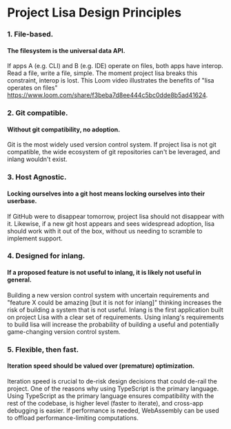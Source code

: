 # Project Lisa Design Principles

### 1. File-based.

#### The filesystem is the universal data API.

If apps A (e.g. CLI) and B (e.g. IDE) operate on files, both apps have interop.
Read a file, write a file, simple. The moment project lisa breaks this
constraint, interop is lost. This Loom video illustrates the benefits of "lisa
operates on files" https://www.loom.com/share/f3beba7d8ee444c5bc0dde8b5ad41624.

### 2. Git compatible.

#### Without git compatibility, no adoption.

Git is the most widely used version control system. If project lisa is not git
compatible, the wide ecosystem of git repositories can't be leveraged, and
inlang wouldn't exist.

### 3. Host Agnostic.

#### Locking ourselves into a git host means locking ourselves into their userbase.

If GitHub were to disappear tomorrow, project lisa should not disappear with
it. Likewise, if a new git host appears and sees widespread adoption, lisa
should work with it out of the box, without us needing to scramble to implement
support.

### 4. Designed for inlang.

#### If a proposed feature is not useful to inlang, it is likely not useful in general.

Building a new version control system with uncertain requirements and "feature
X could be amazing [but it is not for inlang]" thinking increases the risk of
building a system that is not useful. Inlang is the first application built on
project Lisa with a clear set of requirements. Using inlang's requirements to
build lisa will increase the probability of building a useful and potentially
game-changing version control system.

### 5. Flexible, then fast.

#### Iteration speed should be valued over (premature) optimization.

Iteration speed is crucial to de-risk design decisions that could de-rail the
project. One of the reasons why using TypeScript is the primary language. Using
TypeScript as the primary language ensures compatibility with the rest of the
codebase, is higher level (faster to iterate), and cross-app debugging is
easier. If performance is needed, WebAssembly can be used to offload
performance-limiting computations.
